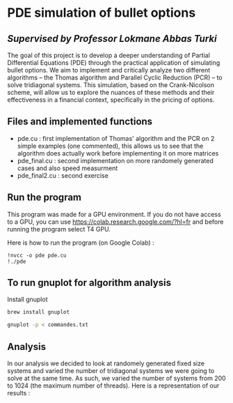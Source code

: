 # PDE simulation of bullet options
## _Supervised by Professor Lokmane Abbas Turki_

The goal of this project is to develop a deeper understanding of Partial Differential Equations (PDE) through the practical application of simulating bullet options. We aim to implement and critically analyze two different algorithms – the Thomas algorithm and Parallel Cyclic Reduction (PCR) – to solve tridiagonal systems. This simulation, based on the Crank-Nicolson scheme, will allow us to explore the nuances of these methods and their effectiveness in a financial context, specifically in the pricing of options.

## Files and implemented functions
- pde.cu : first implementation of Thomas' algorithm and the PCR on 2 simple examples (one commented), this allows us to see that the algorithm does actually work before implementing it on more matrices
- pde_final.cu : second implementation on more randomely generated cases and also speed measurment
- pde_final2.cu : second exercise

## Run the program

This program was made for a GPU environment. If you do not have access to a GPU, you can use https://colab.research.google.com/?hl=fr and before running the program select T4 GPU.

Here is how to run the program (on Google Colab) : 
```
!nvcc -o pde pde.cu
!./pde
```

## To run gnuplot for algorithm analysis

Install gnuplot

```sh
brew install gnuplot
```
```sh
gnuplot -p < commandes.txt
```

## Analysis

In our analysis we decided to look at randomely generated fixed size systems and varied the number of tridiagonal systems we were going to solve at the same time. As such, we varied the number of systems from 200 to 1024 (the maximum number of threads).
Here is a representation of our results :

